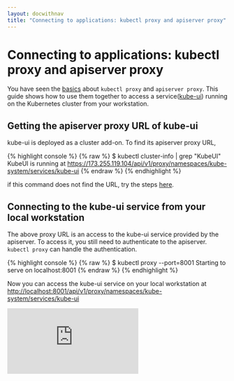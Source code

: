 ```yaml
---
layout: docwithnav
title: "Connecting to applications: kubectl proxy and apiserver proxy"
---
```

<!-- BEGIN MUNGE: UNVERSIONED_WARNING -->


<!-- END MUNGE: UNVERSIONED_WARNING -->

# Connecting to applications: kubectl proxy and apiserver proxy

You have seen the [basics](accessing-the-cluster.html) about `kubectl proxy` and `apiserver proxy`. This guide shows how to use them together to access a service([kube-ui](ui.html)) running on the Kubernetes cluster from your workstation.


## Getting the apiserver proxy URL of kube-ui

kube-ui is deployed as a cluster add-on. To find its apiserver proxy URL,

{% highlight console %}
{% raw %}
$ kubectl cluster-info | grep "KubeUI"
KubeUI is running at https://173.255.119.104/api/v1/proxy/namespaces/kube-system/services/kube-ui
{% endraw %}
{% endhighlight %}

if this command does not find the URL, try the steps [here](ui.html#accessing-the-ui).


## Connecting to the kube-ui service from your local workstation

The above proxy URL is an access to the kube-ui service provided by the apiserver. To access it, you still need to authenticate to the apiserver. `kubectl proxy` can handle the authentication.

{% highlight console %}
{% raw %}
$ kubectl proxy --port=8001
Starting to serve on localhost:8001
{% endraw %}
{% endhighlight %}

Now you can access the kube-ui service on your local workstation at [http://localhost:8001/api/v1/proxy/namespaces/kube-system/services/kube-ui](http://localhost:8001/api/v1/proxy/namespaces/kube-system/services/kube-ui)




<!-- BEGIN MUNGE: IS_VERSIONED -->
<!-- TAG IS_VERSIONED -->
<!-- END MUNGE: IS_VERSIONED -->


<!-- BEGIN MUNGE: GENERATED_ANALYTICS -->
[![Analytics](https://kubernetes-site.appspot.com/UA-36037335-10/GitHub/docs/user-guide/connecting-to-applications-proxy.md?pixel)]()
<!-- END MUNGE: GENERATED_ANALYTICS -->

